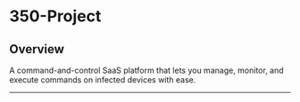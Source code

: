 # 350-Project

## Overview
A command-and-control SaaS platform that lets you manage, monitor, and execute commands on infected devices with ease.

---
